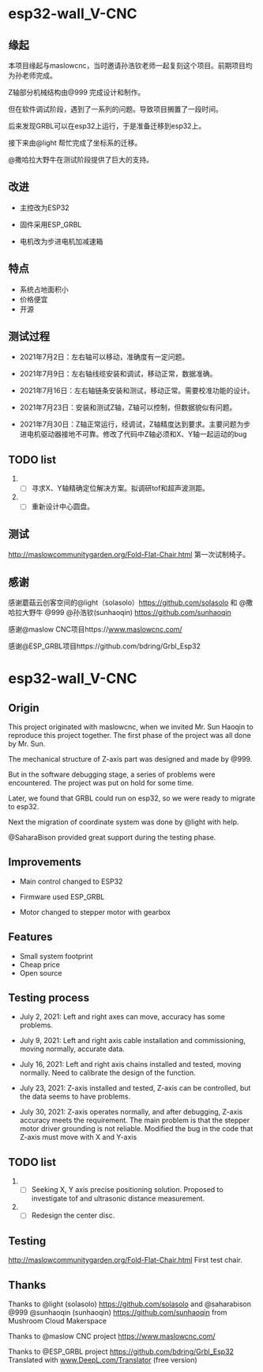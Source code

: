# esp32-wall_V-CNC
## 缘起
本项目缘起与maslowcnc，当时邀请孙浩钦老师一起复刻这个项目。前期项目均为孙老师完成。

Z轴部分机械结构由@999 完成设计和制作。

但在软件调试阶段，遇到了一系列的问题。导致项目搁置了一段时间。

后来发现GRBL可以在esp32上运行，于是准备迁移到esp32上。

接下来由@light 帮忙完成了坐标系的迁移。

@撒哈拉大野牛在测试阶段提供了巨大的支持。

## 改进

* 主控改为ESP32

* 固件采用ESP_GRBL

* 电机改为步进电机加减速箱
## 特点
* 系统占地面积小
* 价格便宜
* 开源

## 测试过程

* 2021年7月2日：左右轴可以移动，准确度有一定问题。

* 2021年7月9日：左右轴线缆安装和调试，移动正常，数据准确。

* 2021年7月16日：左右轴链条安装和测试，移动正常。需要校准功能的设计。

* 2021年7月23日：安装和测试Z轴，Z轴可以控制，但数据貌似有问题。
* 2021年7月30日：Z轴正常运行，经调试，Z轴精度达到要求。主要问题为步进电机驱动器接地不可靠。修改了代码中Z轴必须和X、Y轴一起运动的bug

## TODO list
 1. * [ ] 寻求X、Y轴精确定位解决方案。拟调研tof和超声波测距。
 2. * [ ] 重新设计中心圆盘。

## 测试
http://maslowcommunitygarden.org/Fold-Flat-Chair.html
第一次试制椅子。

## 感谢
感谢蘑菇云创客空间的@light（solasolo）https://github.com/solasolo 和 @撒哈拉大野牛 @999 @孙浩钦(sunhaoqin) https://github.com/sunhaoqin

感谢@maslow CNC项目https://www.maslowcnc.com/

感谢@ESP_GRBL项目https://github.com/bdring/Grbl_Esp32



# esp32-wall_V-CNC
## Origin
This project originated with maslowcnc, when we invited Mr. Sun Haoqin to reproduce this project together. The first phase of the project was all done by Mr. Sun.

The mechanical structure of Z-axis part was designed and made by @999.

But in the software debugging stage, a series of problems were encountered. The project was put on hold for some time.

Later, we found that GRBL could run on esp32, so we were ready to migrate to esp32.

Next the migration of coordinate system was done by @light with help.

@SaharaBison provided great support during the testing phase.

## Improvements

* Main control changed to ESP32

* Firmware used ESP_GRBL

* Motor changed to stepper motor with gearbox
## Features
* Small system footprint
* Cheap price
* Open source

## Testing process

* July 2, 2021: Left and right axes can move, accuracy has some problems.

* July 9, 2021: Left and right axis cable installation and commissioning, moving normally, accurate data.

* July 16, 2021: Left and right axis chains installed and tested, moving normally. Need to calibrate the design of the function.

* July 23, 2021: Z-axis installed and tested, Z-axis can be controlled, but the data seems to have problems.
* July 30, 2021: Z-axis operates normally, and after debugging, Z-axis accuracy meets the requirement. The main problem is that the stepper motor driver grounding is not reliable. Modified the bug in the code that Z-axis must move with X and Y-axis

## TODO list
 1. * [ ] Seeking X, Y axis precise positioning solution. Proposed to investigate tof and ultrasonic distance measurement.
 2. * [ ] Redesign the center disc.

## Testing
http://maslowcommunitygarden.org/Fold-Flat-Chair.html
First test chair.

## Thanks
Thanks to @light (solasolo) https://github.com/solasolo and @saharabison @999 @sunhaoqin (sunhaoqin) https://github.com/sunhaoqin from Mushroom Cloud Makerspace

Thanks to @maslow CNC project https://www.maslowcnc.com/

Thanks to @ESP_GRBL project https://github.com/bdring/Grbl_Esp32
 Translated with www.DeepL.com/Translator (free version)

